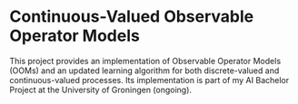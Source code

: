 # Continuous-Valued Observable Operator Models

This project provides an implementation of Observable Operator Models (OOMs) and an updated learning algorithm for both
discrete-valued and continuous-valued processes. Its implementation is part of my AI Bachelor Project at the
University of Groningen (ongoing).